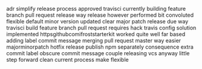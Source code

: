 adr simplify release process approved travisci currently building feature branch pull request release way release however performed bit convoluted flexible default minor version updated clear major patch release due way travisci build feature branch pull request requires hack travis config solution implemented httpsgithubcomifroststarterkit worked quite well far based adding label commit message merging pull request master way easier majorminorpatch hotfix release publish npm separately consequence extra commit label obscure commit message couple releasing vcs anyway little step forward clean current process make flexible